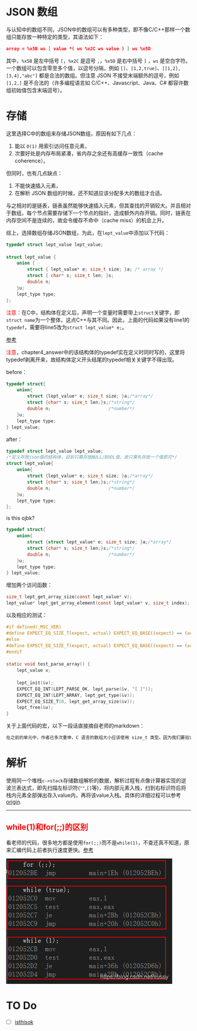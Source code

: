 # JSON 数组

与认知中的数组不同，JSON中的数组可以有多种类型，即不像C/C++那样一个数组只能存放一种特定的类型，其语法如下：

```json
array = %x5B ws [ value *( ws %x2C ws value ) ] ws %x5D
```

其中，`%x5B` 是左中括号 `[`，`%x2C` 是逗号 `,`，`%x5D` 是右中括号 `]` ，`ws` 是空白字符。一个数组可以包含零至多个值，以逗号分隔，例如 `[]`、`[1,2,true]`、`[[1,2],[3,4],"abc"]` 都是合法的数组。但注意 JSON 不接受末端额外的逗号，例如 `[1,2,]` 是不合法的（许多编程语言如 C/C++、Javascript、Java、C# 都容许数组初始值包含末端逗号）。

# 存储

这里选择C中的数组来存储JSON数组，原因有如下几点：

1. 能以 `O(1)` 用索引访问任意元素，
2. 次要好处是内存布局紧凑，省内存之余还有高缓存一致性（cache coherence）。

但同时，也有几点缺点：

1. 不能快速插入元素，
2. 在解析 JSON 数组的时候，还不知道应该分配多大的数组才合适。

与之相对的是链表，链表虽然能够快速插入元素，但其查找的开销较大。并且相对于数组，每个节点需要存储下一个节点的指针，造成额外内存开销。同时，链表在内存空间不是连续的，故会令缓存不命中（cache miss）的机会上升。

综上，选择数组存储JSON数组，为此，在`lept_value`中添加以下代码：

```C
typedef struct lept_value lept_value;

struct lept_value {
    union {
        struct { lept_value* e; size_t size; }a; /* array */
        struct { char* s; size_t len; }s;
        double n;
    }u;
    lept_type type;
};
```

<font color = "red">注意：</font>在C中，结构体在定义后，声明一个变量时需要带上`struct`关键字，即`struct name`为一个整体，这点C++与其不同。因此，上面的代码如果没有line1的`typedef`，需要将line5改为`struct lept_value* e;`。

[参考](https://www.cnblogs.com/qiumingcheng/p/11229041.html)

<font color = "red">注意</font>，chapter4_answer中的该结构体的typedef实在定义时同时写的，这里将typedef剥离开来，故结构体定义开头结尾的typedef相关关键字不得出现。

before：

```C
typedef struct{
	union{
		struct {lept_value* e; size_t size; }a;/*array*/
		struct {char* s; size_t len;}s;/*string*/
		double n;                      /*number*/
	}u;
	lept_type type;
} lept_value;
```

after：

```C
typedef struct lept_value lept_value;
/*定义存放json值的结构体，目前只需存放NULL/BOOL值，故只需先存放一个值即可*/
struct lept_value{
	union{
		struct {lept_value* e; size_t size; }a;/*array*/
		struct {char* s; size_t len;}s;/*string*/
		double n;                      /*number*/
	}u;
	lept_type type;
};
```

<span jump id = "jump">is this ojbk?</span>

```C
typedef struct{
	union{
		struct {struct lept_value* e; size_t size; }a;/*array*/
		struct {char* s; size_t len;}s;/*string*/
		double n;                      /*number*/
	}u;
	lept_type type;
} lept_value;
```

增加两个访问函数：

```C
size_t lept_get_array_size(const lept_value* v);
lept_value* lept_get_array_element(const lept_value* v, size_t index);
```

以及相应的测试：

```C
#if defined(_MSC_VER)
#define EXPECT_EQ_SIZE_T(expect, actual) EXPECT_EQ_BASE((expect) == (actual), (size_t)expect, (size_t)actual, "%Iu")
#else
#define EXPECT_EQ_SIZE_T(expect, actual) EXPECT_EQ_BASE((expect) == (actual), (size_t)expect, (size_t)actual, "%zu")
#endif

static void test_parse_array() {
    lept_value v;

    lept_init(&v);
    EXPECT_EQ_INT(LEPT_PARSE_OK, lept_parse(&v, "[ ]"));
    EXPECT_EQ_INT(LEPT_ARRAY, lept_get_type(&v));
    EXPECT_EQ_SIZE_T(0, lept_get_array_size(&v));
    lept_free(&v);
}
```

关于上面代码的宏，以下一段话直接摘自老师的markdown：

```markdown
在之前的单元中，作者已多次重申，C 语言的数组大小应该使用 size_t 类型。因为我们要验证 lept_get_array_size() 返回值是否正确，所以再为单元测试框架添加一个宏 EXPECT_EQ_SIZE_T。麻烦之处在于，ANSI C（C89）并没有的 size_t 打印方法，在 C99 则加入了 "%zu"，但 VS2015 中才有，之前的 VC 版本使用非标准的 "%Iu"。因此，上面的代码使用条件编译去区分 VC 和其他编译器。虽然这部分不跨平台也不是 ANSI C 标准，但它只在测试程序中，不太影响程序库的跨平台性
```

# 解析

使用同一个堆栈`c->stack`存储数组解析的数据，解析过程有点像计算器实现的逆波兰表达式，即先扫描左标识符(`""`,`[]`等)，将内部元素入栈，扫到右标识符后将栈内元素全部弹出存入value内，再将该value入栈。具体的详细过程可以参考[origin](origin/origin_chapter5.md).

---

## <font color = "red">while(1)和for(;;)的区别</font>

看老师的代码，很多地方都是使用`for(;;)`而不是`while(1)`，不查还真不知道，原来汇编代码上前者执行速度更快。[参考](https://blog.csdn.net/xussy/article/details/91959178)

![while(1)和for(;;)的区别](../graph/while(1)和for(;;)的区别.png)











# TO Do

- [ ] [isthisok](#jump)